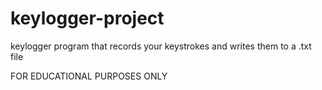 # keylogger-project
keylogger program that records your keystrokes and writes them to a .txt file

FOR EDUCATIONAL PURPOSES ONLY
